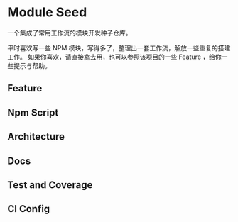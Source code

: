 # Module Seed

一个集成了常用工作流的模块开发种子仓库。

平时喜欢写一些 NPM 模块，写得多了，整理出一套工作流，解放一些重复的搭建工作。
如果你喜欢，请直接拿去用，也可以参照该项目的一些 Feature ，给你一些提示与帮助。

## Feature

## Npm Script

## Architecture

## Docs

## Test and Coverage

## CI Config
